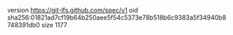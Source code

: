 version https://git-lfs.github.com/spec/v1
oid sha256:01821ad7cf19b64b250aee5f54c5373e78b518b6c9383a5f34940b8748391db0
size 1177
